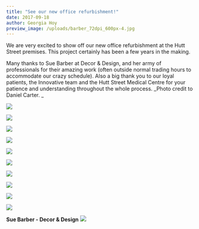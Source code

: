 ```yaml
---
title: "See our new office refurbishment!"
date: 2017-09-18
author: Georgia Hoy
preview_image: /uploads/barber_72dpi_600px-4.jpg
---
```


We are very excited to show off our new office refurbishment at the Hutt Street premises. This project certainly has been a few years in the making.

Many thanks to Sue Barber at Decor & Design, and her army of professionals for their amazing work (often outside normal trading hours to accommodate our crazy schedule). Also a big thank you to our loyal patients, the Innovative team and the Hutt Street Medical Centre for your patience and understanding throughout the whole process.
_Photo credit to Daniel Carter. _

![](barber_72dpi_600px-6.jpg)

![](barber_72dpi_600px-7.jpg)

![](barber_72dpi_600px-8.jpg)

![](barber_72dpi_600px-5.jpg)

![](barber_72dpi_600px-12.jpg)

![](barber_72dpi_600px-11.jpg)

![](barber_72dpi_600px-10.jpg)

![](barber_72dpi_600px-3.jpg)

![](barber_72dpi_600px-2.jpg)

![](barber_72dpi_600px-1.jpg)

**Sue Barber - Decor & Design**
![](barber_72dpi_600px-9.jpg)

